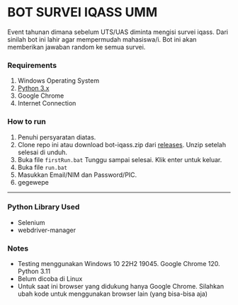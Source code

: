 # BOT SURVEI IQASS UMM
Event tahunan dimana sebelum UTS/UAS diminta mengisi survei iqass. Dari sinilah bot ini lahir agar mempermudah mahasiswa/i. Bot ini akan memberikan jawaban random ke semua survei.

### Requirements
1. Windows Operating System
2. [Python 3.x](https://www.python.org/downloads/)
3. Google Chrome
4. Internet Connection

### How to run
1. Penuhi persyaratan diatas. 
2. Clone repo ini atau download bot-iqass.zip dari [releases](https://github.com/neeyooo/bot-iqass/releases/). Unzip setelah selesai di unduh.
3. Buka file `firstRun.bat` Tunggu sampai selesai. Klik enter untuk keluar.
4. Buka file `run.bat`
5. Masukkan Email/NIM dan Password/PIC.
6. gegewepe

***

### Python Library Used
* Selenium
* webdriver-manager

### Notes
- Testing menggunakan Windows 10 22H2 19045. Google Chrome 120. Python 3.11
- Belum dicoba di Linux
- Untuk saat ini browser yang didukung hanya Google Chrome. Silahkan ubah kode untuk menggunakan browser lain (yang bisa-bisa aja)
